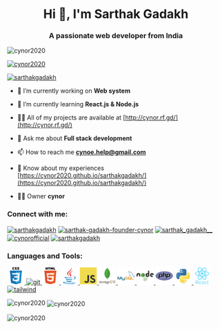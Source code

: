 <h1 align="center">Hi 👋, I'm Sarthak Gadakh</h1>
<h3 align="center">A passionate web developer from India</h3>

<p align="left"> <img src="https://komarev.com/ghpvc/?username=cynor2020&label=Profile%20views&color=0e75b6&style=flat" alt="cynor2020" /> </p>

<p align="left"> <a href="https://github.com/ryo-ma/github-profile-trophy"><img src="https://github-profile-trophy.vercel.app/?username=cynor2020" alt="cynor2020" /></a> </p>

<p align="left"> <a href="https://twitter.com/sarthakgadakh" target="blank"><img src="https://img.shields.io/twitter/follow/sarthakgadakh?logo=twitter&style=for-the-badge" alt="sarthakgadakh" /></a> </p>

- 🔭 I’m currently working on **Web system**

- 🌱 I’m currently learning **React.js & Node.js**

- 👨‍💻 All of my projects are available at [http://cynor.rf.gd/](http://cynor.rf.gd/)

- 💬 Ask me about **Full stack development**

- 📫 How to reach me **cynoe.help@gmail.com**

- 📄 Know about my experiences [https://cynor2020.github.io/sarthakgadakh/](https://cynor2020.github.io/sarthakgadakh/)

- 🧑‍💻 Owner **cynor**

<h3 align="left">Connect with me:</h3>
<p align="left">
<a href="https://twitter.com/sarthakgadakh" target="blank"><img align="center" src="https://raw.githubusercontent.com/rahuldkjain/github-profile-readme-generator/master/src/images/icons/Social/twitter.svg" alt="sarthakgadakh" height="30" width="40" /></a>
<a href="https://linkedin.com/in/sarthak-gadakh-founder-cynor" target="blank"><img align="center" src="https://raw.githubusercontent.com/rahuldkjain/github-profile-readme-generator/master/src/images/icons/Social/linked-in-alt.svg" alt="sarthak-gadakh-founder-cynor" height="30" width="40" /></a>
<a href="https://instagram.com/sarthak_gadakh__" target="blank"><img align="center" src="https://raw.githubusercontent.com/rahuldkjain/github-profile-readme-generator/master/src/images/icons/Social/instagram.svg" alt="sarthak_gadakh__" height="30" width="40" /></a>
<a href="https://youtube.com/@cynorofficial?si=ho7mgtn3VEdv-ynu" target="blank"><img align="center" src="https://raw.githubusercontent.com/rahuldkjain/github-profile-readme-generator/master/src/images/icons/Social/youtube.svg" alt="cynorofficial" height="30" width="40" /></a>
<a href="https://www.leetcode.com/sarthakgadakh" target="blank"><img align="center" src="https://raw.githubusercontent.com/rahuldkjain/github-profile-readme-generator/master/src/images/icons/Social/leet-code.svg" alt="sarthakgadakh" height="30" width="40" /></a>
</p>

<h3 align="left">Languages and Tools:</h3>
<p align="left"> <a href="https://www.w3schools.com/css/" target="_blank" rel="noreferrer"> <img src="https://raw.githubusercontent.com/devicons/devicon/master/icons/css3/css3-original-wordmark.svg" alt="css3" width="40" height="40"/> </a> <a href="https://git-scm.com/" target="_blank" rel="noreferrer"> <img src="https://www.vectorlogo.zone/logos/git-scm/git-scm-icon.svg" alt="git" width="40" height="40"/> </a> <a href="https://www.w3.org/html/" target="_blank" rel="noreferrer"> <img src="https://raw.githubusercontent.com/devicons/devicon/master/icons/html5/html5-original-wordmark.svg" alt="html5" width="40" height="40"/> </a> <a href="https://www.java.com" target="_blank" rel="noreferrer"> <img src="https://raw.githubusercontent.com/devicons/devicon/master/icons/java/java-original.svg" alt="java" width="40" height="40"/> </a> <a href="https://developer.mozilla.org/en-US/docs/Web/JavaScript" target="_blank" rel="noreferrer"> <img src="https://raw.githubusercontent.com/devicons/devicon/master/icons/javascript/javascript-original.svg" alt="javascript" width="40" height="40"/> </a> <a href="https://www.mongodb.com/" target="_blank" rel="noreferrer"> <img src="https://raw.githubusercontent.com/devicons/devicon/master/icons/mongodb/mongodb-original-wordmark.svg" alt="mongodb" width="40" height="40"/> </a> <a href="https://www.mysql.com/" target="_blank" rel="noreferrer"> <img src="https://raw.githubusercontent.com/devicons/devicon/master/icons/mysql/mysql-original-wordmark.svg" alt="mysql" width="40" height="40"/> </a> <a href="https://nodejs.org" target="_blank" rel="noreferrer"> <img src="https://raw.githubusercontent.com/devicons/devicon/master/icons/nodejs/nodejs-original-wordmark.svg" alt="nodejs" width="40" height="40"/> </a> <a href="https://www.php.net" target="_blank" rel="noreferrer"> <img src="https://raw.githubusercontent.com/devicons/devicon/master/icons/php/php-original.svg" alt="php" width="40" height="40"/> </a> <a href="https://www.python.org" target="_blank" rel="noreferrer"> <img src="https://raw.githubusercontent.com/devicons/devicon/master/icons/python/python-original.svg" alt="python" width="40" height="40"/> </a> <a href="https://reactjs.org/" target="_blank" rel="noreferrer"> <img src="https://raw.githubusercontent.com/devicons/devicon/master/icons/react/react-original-wordmark.svg" alt="react" width="40" height="40"/> </a> <a href="https://tailwindcss.com/" target="_blank" rel="noreferrer"> <img src="https://www.vectorlogo.zone/logos/tailwindcss/tailwindcss-icon.svg" alt="tailwind" width="40" height="40"/> </a> </p>

<p><img align="left" src="https://github-readme-stats.vercel.app/api/top-langs?username=cynor2020&show_icons=true&locale=en&layout=compact" alt="cynor2020" /></p>

<p>&nbsp;<img align="center" src="https://github-readme-stats.vercel.app/api?username=cynor2020&show_icons=true&locale=en" alt="cynor2020" /></p>

<p><img align="center" src="https://github-readme-streak-stats.herokuapp.com/?user=cynor2020&" alt="cynor2020" /></p>
